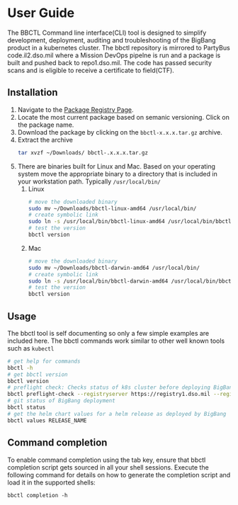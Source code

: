 # User Guide

The BBCTL Command line interface(CLI) tool is designed to simplify development, deployment, auditing and troubleshooting of the BigBang product in a kubernetes cluster. The bbctl repository is mirrored to PartyBus code.il2.dso.mil where a Mission DevOps pipelne is run and a package is built and pushed back to repo1.dso.mil. The code has passed security scans and is eligible to receive a certificate to field(CTF).

## Installation

1. Navigate to the [Package Registry Page](https://repo1.dso.mil/big-bang/product/packages/bbctl/-/packages). 
1. Locate the most current package based on semanic versioning. Click on the package name. 
1. Download the package by clicking on the ```bbctl-x.x.x.tar.gz``` archive.
1. Extract the archive
    ```bash
    tar xvzf ~/Downloads/ bbctl-.x.x.x.tar.gz
    ```
1. There are binaries built for Linux and Mac. Based on your operating system move the appropriate binary to a directory that is included in your workstation path. Typically `/usr/local/bin/`
    1. Linux
        ```bash
        # move the downloaded binary
        sudo mv ~/Downloads/bbctl-linux-amd64 /usr/local/bin/
        # create symbolic link
        sudo ln -s /usr/local/bin/bbctl-linux-amd64 /usr/local/bin/bbctl
        # test the version
        bbctl version
        ```
    1. Mac
        ```bash
        # move the downloaded binary
        sudo mv ~/Downloads/bbctl-darwin-amd64 /usr/local/bin/
        # create symbolic link
        sudo ln -s /usr/local/bin/bbctl-darwin-amd64 /usr/local/bin/bbctl
        # test the version
        bbctl version
        ```

## Usage

The bbctl tool is self documenting so only a few simple examples are included here. The bbctl commands work similar to other well known tools such as `kubectl`

```bash
# get help for commands
bbctl -h
# get bbctl version
bbctl version
# preflight check: Checks status of k8s cluster before deploying BigBang
bbctl preflight-check --registryserver https://registry1.dso.mil --registryusername your.name --registrypassword yourPassword
# git status of BigBang deployment
bbctl status
# get the helm chart values for a helm release as deployed by BigBang
bbctl values RELEASE_NAME
```

## Command completion

To enable command completion using the tab key, ensure that bbctl completion script gets sourced in all your shell sessions. Execute the following command for details on how to generate the completion script and load it in the supported shells:

```
bbctl completion -h
```